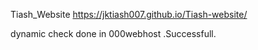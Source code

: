 Tiash_Website
https://jktiash007.github.io/Tiash-website/

dynamic check done in 000webhost .Successfull.
